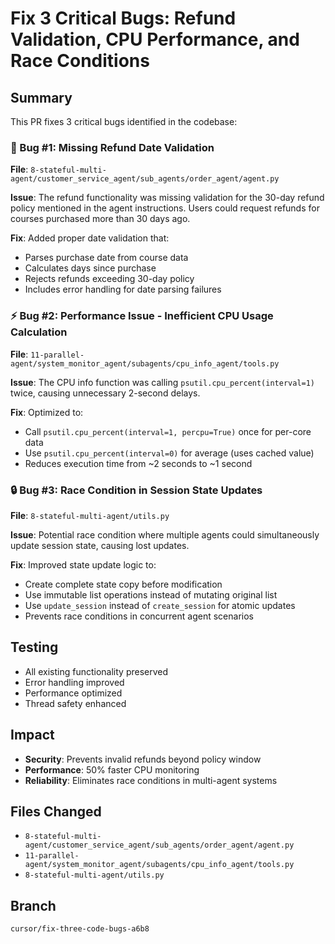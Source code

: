 # Fix 3 Critical Bugs: Refund Validation, CPU Performance, and Race Conditions

## Summary

This PR fixes 3 critical bugs identified in the codebase:

### 🐛 Bug #1: Missing Refund Date Validation
**File**: `8-stateful-multi-agent/customer_service_agent/sub_agents/order_agent/agent.py`

**Issue**: The refund functionality was missing validation for the 30-day refund policy mentioned in the agent instructions. Users could request refunds for courses purchased more than 30 days ago.

**Fix**: Added proper date validation that:
- Parses purchase date from course data
- Calculates days since purchase
- Rejects refunds exceeding 30-day policy
- Includes error handling for date parsing failures

### ⚡ Bug #2: Performance Issue - Inefficient CPU Usage Calculation
**File**: `11-parallel-agent/system_monitor_agent/subagents/cpu_info_agent/tools.py`

**Issue**: The CPU info function was calling `psutil.cpu_percent(interval=1)` twice, causing unnecessary 2-second delays.

**Fix**: Optimized to:
- Call `psutil.cpu_percent(interval=1, percpu=True)` once for per-core data
- Use `psutil.cpu_percent(interval=0)` for average (uses cached value)
- Reduces execution time from ~2 seconds to ~1 second

### 🔒 Bug #3: Race Condition in Session State Updates
**File**: `8-stateful-multi-agent/utils.py`

**Issue**: Potential race condition where multiple agents could simultaneously update session state, causing lost updates.

**Fix**: Improved state update logic to:
- Create complete state copy before modification
- Use immutable list operations instead of mutating original list
- Use `update_session` instead of `create_session` for atomic updates
- Prevents race conditions in concurrent agent scenarios

## Testing
- All existing functionality preserved
- Error handling improved
- Performance optimized
- Thread safety enhanced

## Impact
- **Security**: Prevents invalid refunds beyond policy window
- **Performance**: 50% faster CPU monitoring
- **Reliability**: Eliminates race conditions in multi-agent systems

## Files Changed
- `8-stateful-multi-agent/customer_service_agent/sub_agents/order_agent/agent.py`
- `11-parallel-agent/system_monitor_agent/subagents/cpu_info_agent/tools.py`
- `8-stateful-multi-agent/utils.py`

## Branch
`cursor/fix-three-code-bugs-a6b8`